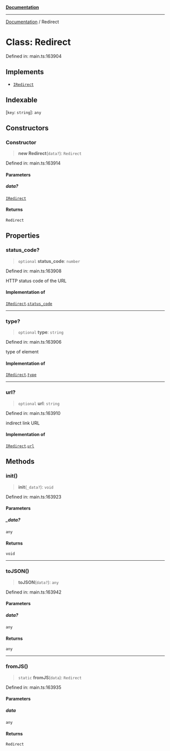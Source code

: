 [**Documentation**](../README.md)

***

[Documentation](../README.md) / Redirect

# Class: Redirect

Defined in: main.ts:163904

## Implements

- [`IRedirect`](../interfaces/IRedirect.md)

## Indexable

\[`key`: `string`\]: `any`

## Constructors

### Constructor

> **new Redirect**(`data?`): `Redirect`

Defined in: main.ts:163914

#### Parameters

##### data?

[`IRedirect`](../interfaces/IRedirect.md)

#### Returns

`Redirect`

## Properties

### status\_code?

> `optional` **status\_code**: `number`

Defined in: main.ts:163908

HTTP status code of the URL

#### Implementation of

[`IRedirect`](../interfaces/IRedirect.md).[`status_code`](../interfaces/IRedirect.md#status_code)

***

### type?

> `optional` **type**: `string`

Defined in: main.ts:163906

type of element

#### Implementation of

[`IRedirect`](../interfaces/IRedirect.md).[`type`](../interfaces/IRedirect.md#type)

***

### url?

> `optional` **url**: `string`

Defined in: main.ts:163910

indirect link URL

#### Implementation of

[`IRedirect`](../interfaces/IRedirect.md).[`url`](../interfaces/IRedirect.md#url)

## Methods

### init()

> **init**(`_data?`): `void`

Defined in: main.ts:163923

#### Parameters

##### \_data?

`any`

#### Returns

`void`

***

### toJSON()

> **toJSON**(`data?`): `any`

Defined in: main.ts:163942

#### Parameters

##### data?

`any`

#### Returns

`any`

***

### fromJS()

> `static` **fromJS**(`data`): `Redirect`

Defined in: main.ts:163935

#### Parameters

##### data

`any`

#### Returns

`Redirect`

